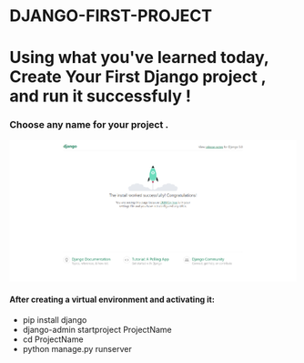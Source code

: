 # DJANGO-FIRST-PROJECT

# Using what you've learned today, Create Your First Django project , and run it successfuly !

### Choose any name for your project .

![alt text](https://github.com/WissamZa/DJANGO-FIRST-PROJECT/blob/main/django.png?raw=true)

#### After creating a virtual environment and activating it:

- pip install django
- django-admin startproject ProjectName
- cd ProjectName
- python manage.py runserver
